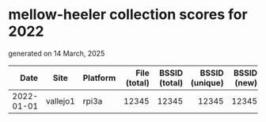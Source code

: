 mellow-heeler collection scores for 2022
=========================================

generated on 14 March, 2025

| Date     |Site     |Platform|File (total)|BSSID (total)|BSSID (unique)|BSSID (new)|
|---------:|---------|--------|-----------:|------------:|-------------:|----------:|
|2022-01-01|vallejo1 |rpi3a   |       12345|        12345|         12345|      12345|
